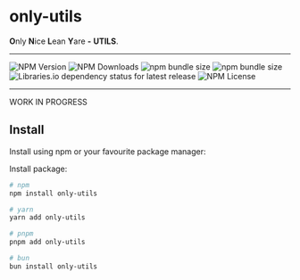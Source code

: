 # only-utils

**O**nly **N**ice **L**ean **Y**are **-** **UTILS**.

---

![NPM Version](https://img.shields.io/npm/v/only-utils) ![NPM Downloads](https://img.shields.io/npm/dt/only-utils) ![npm bundle size](https://img.shields.io/bundlephobia/min/only-utils) ![npm bundle size](https://img.shields.io/bundlephobia/minzip/only-utils) ![Libraries.io dependency status for latest release](https://img.shields.io/librariesio/release/npm/only-utils) ![NPM License](https://img.shields.io/npm/l/only-utils)

---

WORK IN PROGRESS

## Install

Install using npm or your favourite package manager:

Install package:

```sh
# npm
npm install only-utils

# yarn
yarn add only-utils

# pnpm
pnpm add only-utils

# bun
bun install only-utils
```

<!-- DOCS -->
